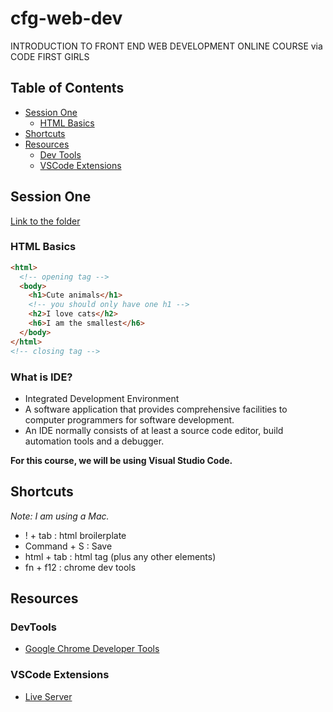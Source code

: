 # cfg-web-dev

INTRODUCTION TO FRONT END WEB DEVELOPMENT ONLINE COURSE via CODE FIRST GIRLS

## Table of Contents

- [Session One](#session-one)
  - [HTML Basics](#html-basics)
- [Shortcuts](#shortcuts)
- [Resources](#resources)
  - [Dev Tools](#dev-tools)
  - [VSCode Extensions](#vscode-extensions)

## Session One

<a href="./session-one">Link to the folder</a>

### HTML Basics

```html
<html>
  <!-- opening tag -->
  <body>
    <h1>Cute animals</h1>
    <!-- you should only have one h1 -->
    <h2>I love cats</h2>
    <h6>I am the smallest</h6>
  </body>
</html>
<!-- closing tag -->
```

### What is IDE?

- Integrated Development Environment
- A software application that provides comprehensive facilities to computer programmers for software development.
- An IDE normally consists of at least a source code editor, build automation tools and a debugger.

**For this course, we will be using Visual Studio Code.**

## Shortcuts

_Note: I am using a Mac._

- ! + tab : html broilerplate
- Command + S : Save
- html + tab : html tag (plus any other elements)
- fn + f12 : chrome dev tools

## Resources

### DevTools

- [Google Chrome Developer Tools](https://www.google.com/chrome/dev/)

### VSCode Extensions

- [Live Server](https://www.freecodecamp.org/news/vscode-live-server-auto-refresh-browser/)

